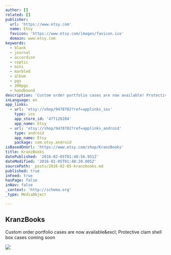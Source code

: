```yaml
---
author: []
related: []
publisher:
  url: 'https://www.etsy.com'
  name: Etsy
  favicon: 'https://www.etsy.com/images/favicon.ico'
  domain: www.etsy.com
keywords:
  - blank
  - journal
  - accordion
  - coptic
  - mini
  - marbled
  - album
  - pgs
  - 200pgs
  - handbound
description: 'Custom order portfolio cases are now available! Protective clam shell box cases coming soon'
inLanguage: en
app_links:
  - url: 'etsy://shop/9478782?ref=applinks_ios'
    type: ios
    app_store_id: '477128284'
    app_name: Etsy
  - url: 'etsy://shop/9478782?ref=applinks_android'
    type: android
    app_name: Etsy
    package: com.etsy.android
isBasedOnUrl: 'https://www.etsy.com/shop/KranzBooks'
title: KranzBooks
datePublished: '2016-02-05T01:48:56.951Z'
dateModified: '2016-02-05T01:48:20.005Z'
sourcePath: _posts/2016-02-05-kranzbooks.md
published: true
inFeed: true
hasPage: false
inNav: false
_context: 'http://schema.org'
_type: MediaObject

---
```

<article style=""><h1>KranzBooks</h1><p>Custom order portfolio cases are now available&amp;excl; Protective clam shell box cases coming soon</p><img src="https://img1.etsystatic.com/069/0/9478782/il_fullxfull.826638561_4uzf.jpg" /></article>